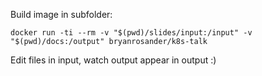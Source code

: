 Build image in subfolder:

```
docker run -ti --rm -v "$(pwd)/slides/input:/input" -v "$(pwd)/docs:/output" bryanrosander/k8s-talk
```

Edit files in input, watch output appear in output :)
